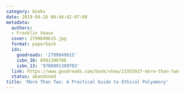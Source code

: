 ```yaml
---
category: books
date: 2019-04-26 06:44:42-07:00
metadata:
  authors:
  - Franklin Veaux
  cover: 2799649615.jpg
  format: paperback
  ids:
    goodreads: '2799649615'
    isbn_10: 0991399706
    isbn_13: '9780991399703'
  link: https://www.goodreads.com/book/show/21955937-more-than-two
  status: abandoned
title: 'More Than Two: A Practical Guide to Ethical Polyamory'
---
```

